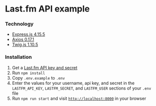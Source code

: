 Last.fm API example
===================
### Technology
* [Express.js 4.15.5](https://github.com/expressjs/express)
* [Axios 0.17.1](https://github.com/axios/axios)
* [Twig.js 1.10.5](https://github.com/twigjs/twig.js)

### Installation
1. Get a [Last.fm API key and secret](https://www.last.fm/api)
2. Run `npm install`
3. Copy `.env.example` to `.env`
4. Enter the values for your username, api key, and secret in the `LASTFM_API_KEY`, `LASTFM_SECRET`, and `LASTFM_USER` sections of your `.env` file
5. Run `npm run start` and visit [`http://localhost:8000`](http://localhost:8000) in your browser

